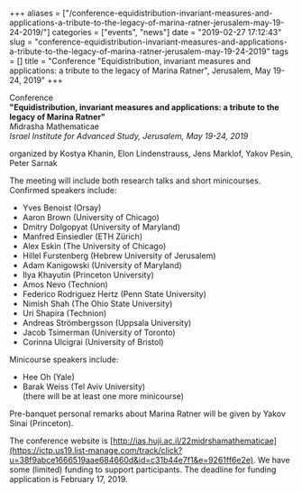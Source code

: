 +++
aliases = ["/conference-equidistribution-invariant-measures-and-applications-a-tribute-to-the-legacy-of-marina-ratner-jerusalem-may-19-24-2019/"]
categories = ["events", "news"]
date = "2019-02-27 17:12:43"
slug = "conference-equidistribution-invariant-measures-and-applications-a-tribute-to-the-legacy-of-marina-ratner-jerusalem-may-19-24-2019"
tags = []
title = "Conference \"Equidistribution, invariant measures and applications: a tribute to the legacy of Marina Ratner\", Jerusalem, May 19-24, 2019"
+++

Conference   
**"Equidistribution, invariant measures and applications: a tribute to
the legacy of Marina Ratner"**  
*M*idrasha Mathematicae  
*Israel Institute for Advanced Study, Jerusalem, May 19-24, 2019*  
  
organized by Kostya Khanin, Elon Lindenstrauss, Jens Marklof, Yakov
Pesin, Peter Sarnak  
  
The meeting will include both research talks and short minicourses.
Confirmed speakers include:  
  
- Yves Benoist (Orsay)  
- Aaron Brown (University of Chicago)  
- Dmitry Dolgopyat (University of Maryland)  
- Manfred Einsiedler (ETH Zürich)  
- Alex Eskin (The University of Chicago)  
- Hillel Furstenberg (Hebrew University of Jerusalem)  
- Adam Kanigowski (University of Maryland)  
- Ilya Khayutin (Princeton University)  
- Amos Nevo (Technion)  
- Federico Rodriguez Hertz (Penn State University)  
- Nimish Shah (The Ohio State University)  
- Uri Shapira (Technion)  
- Andreas Strömbergsson (Uppsala University)  
- Jacob Tsimerman (University of Toronto)  
- Corinna Ulcigrai (University of Bristol)  
  
Minicourse speakers include:  
- Hee Oh (Yale)  
- Barak Weiss (Tel Aviv University)  
(there will be at least one more minicourse)  
  
Pre-banquet personal remarks about Marina Ratner will be given by Yakov
Sinai (Princeton).  
  
The conference website
is [http://ias.huji.ac.il/22midrshamathematicae](https://ictp.us19.list-manage.com/track/click?u=38f9abce1666519aae684660d&id=c31b44e7f1&e=9261ff6e2e).
We have some (limited) funding to support participants. The deadline for
funding application is February 17, 2019.
